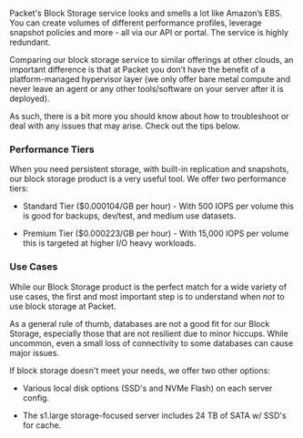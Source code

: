 <!-- <meta>
{
    
     "title":"Elastic Block Storage",
    "description":"Overview of our Storage Offering",
    "tag":["EBS", "Block storage"],
    "seo-title": "Elastic Block Storage - Packet Developer Docs",
    "seo-description": "Overview of our Storage Offering",
    "og-title": "Elastic Block Storage",
    "og-description": "Overview of our Storage Offering"
}
</meta> -->



Packet's Block Storage service looks and smells a lot like Amazon’s EBS. You can create volumes of different performance profiles, leverage snapshot policies and more - all via our API or portal.  The service is highly redundant.

Comparing our block storage service to similar offerings at other clouds, an important difference is that at Packet you don’t have the benefit of a platform-managed hypervisor layer (we only offer bare metal compute and never leave an agent or any other tools/software on your server after it is deployed).

As such, there is a bit more you should know about how to troubleshoot or deal with any issues that may arise.  Check out the tips below.


### Performance Tiers

When you need persistent storage, with built-in replication and snapshots, our block storage product is a very useful tool.  We offer two performance tiers:

* Standard Tier ($0.000104/GB per hour) - With 500 IOPS per volume this is good for backups, dev/test, and medium use datasets.

* Premium Tier ($0.000223/GB per hour) - With 15,000 IOPS per volume this is targeted at higher I/O heavy workloads.


### Use Cases

While our Block Storage product is the perfect match for a wide variety of use cases, the first and most important step is to understand when *not* to use block storage at Packet.

As a general rule of thumb, databases are not a good fit for our Block Storage, especially those that are not resilient due to minor hiccups.  While uncommon, even a small loss of connectivity to some databases can cause major issues.  

If block storage doesn't meet your needs, we offer two other options:

* Various local disk options (SSD's and NVMe Flash) on each server config.

* The s1.large storage-focused server includes 24 TB of SATA w/ SSD's for cache.
